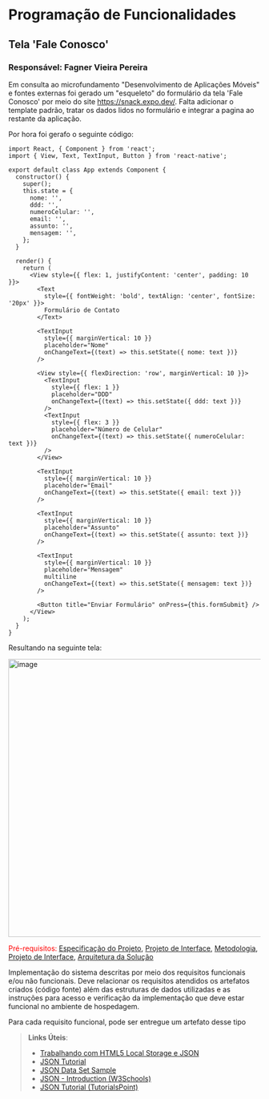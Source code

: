 # Programação de Funcionalidades

## Tela 'Fale Conosco'
### Responsável: Fagner Vieira Pereira

Em consulta ao microfundamento "Desenvolvimento de Aplicações Móveis" e fontes externas foi gerado um "esqueleto" do formulário da tela 'Fale Conosco' por meio do site https://snack.expo.dev/. Falta adicionar o template padrão, tratar os dados lidos no formulário e integrar a pagina ao restante da aplicação. 

Por hora foi gerafo o seguinte código:
```
import React, { Component } from 'react';
import { View, Text, TextInput, Button } from 'react-native';

export default class App extends Component {
  constructor() {
    super();
    this.state = {
      nome: '',
      ddd: '',
      numeroCelular: '',
      email: '',
      assunto: '',
      mensagem: '',
    };
  }

  render() {
    return (
      <View style={{ flex: 1, justifyContent: 'center', padding: 10 }}>
        <Text
          style={{ fontWeight: 'bold', textAlign: 'center', fontSize: '20px' }}>
          Formulário de Contato
        </Text>

        <TextInput
          style={{ marginVertical: 10 }}
          placeholder="Nome"
          onChangeText={(text) => this.setState({ nome: text })}
        />

        <View style={{ flexDirection: 'row', marginVertical: 10 }}>
          <TextInput
            style={{ flex: 1 }}
            placeholder="DDD"
            onChangeText={(text) => this.setState({ ddd: text })}
          />
          <TextInput
            style={{ flex: 3 }}
            placeholder="Número de Celular"
            onChangeText={(text) => this.setState({ numeroCelular: text })}
          />
        </View>

        <TextInput
          style={{ marginVertical: 10 }}
          placeholder="Email"
          onChangeText={(text) => this.setState({ email: text })}
        />

        <TextInput
          style={{ marginVertical: 10 }}
          placeholder="Assunto"
          onChangeText={(text) => this.setState({ assunto: text })}
        />

        <TextInput
          style={{ marginVertical: 10 }}
          placeholder="Mensagem"
          multiline
          onChangeText={(text) => this.setState({ mensagem: text })}
        />

        <Button title="Enviar Formulário" onPress={this.formSubmit} />
      </View>
    );
  }
}
```
Resultando na seguinte tela:

<img width="555" alt="image" src="https://github.com/ICEI-PUC-Minas-PMV-ADS/pmv-ads-2023-2-e3-proj-mov-t1-entre-time/assets/103105356/98fbe3d0-056b-45ed-bcca-2136c1d2be54">



<span style="color:red">Pré-requisitos: <a href="2-Especificação do Projeto.md"> Especificação do Projeto</a></span>, <a href="3-Projeto de Interface.md"> Projeto de Interface</a>, <a href="4-Metodologia.md"> Metodologia</a>, <a href="3-Projeto de Interface.md"> Projeto de Interface</a>, <a href="5-Arquitetura da Solução.md"> Arquitetura da Solução</a>

Implementação do sistema descritas por meio dos requisitos funcionais e/ou não funcionais. Deve relacionar os requisitos atendidos os artefatos criados (código fonte) além das estruturas de dados utilizadas e as instruções para acesso e verificação da implementação que deve estar funcional no ambiente de hospedagem.

Para cada requisito funcional, pode ser entregue um artefato desse tipo

> **Links Úteis**:
>
> - [Trabalhando com HTML5 Local Storage e JSON](https://www.devmedia.com.br/trabalhando-com-html5-local-storage-e-json/29045)
> - [JSON Tutorial](https://www.w3resource.com/JSON)
> - [JSON Data Set Sample](https://opensource.adobe.com/Spry/samples/data_region/JSONDataSetSample.html)
> - [JSON - Introduction (W3Schools)](https://www.w3schools.com/js/js_json_intro.asp)
> - [JSON Tutorial (TutorialsPoint)](https://www.tutorialspoint.com/json/index.htm)

